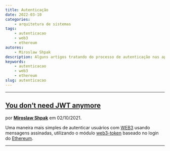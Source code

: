 ```yaml
---
title: Autenticação
date: 2022-03-10
categories:
    - arquitetura de sistemas
tags:
    - autenticacao
    - web3
    - ethereum
autores:
    - Miroslaw Shpak
description: Alguns artigos tratando do processo de autenticação nas aplicações.
keywords:
    - autenticacao
    - web3
    - ethereum
slug: autenticacao
---
```


---

## [You don’t need JWT anymore](https://medium.com/@bytesbay/you-dont-need-jwt-anymore-974aa6196976)

por [**Miroslaw Shpak**](/autores/miroslaw-shpak/) em 02/10/2021.

Uma maneira mais simples de autenticar usuários com [WEB3](https://www.bbc.com/portuguese/geral-59951952) usando mensagens assinadas, utilizando o módulo [web3-token](https://github.com/bytesbay/web3-token) baseado no login do [Ethereum](https://pt.wikipedia.org/wiki/Ethereum).

---
